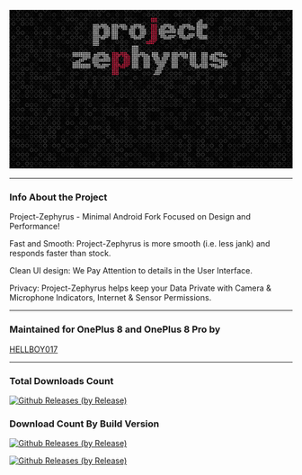 <p align="center"><img width="1680" src="https://github.com/HELLBOY017/Project-Zephyrus_Releases/blob/master/banner.png"></p>

---------------------------------------------------------------------------------

### Info About the Project

Project-Zephyrus - Minimal Android Fork Focused on Design and Performance!

Fast and Smooth: Project-Zephyrus is more smooth (i.e. less jank) and responds faster than stock.

Clean UI design: We Pay Attention to details in the User Interface.

Privacy: Project-Zephyrus helps keep your Data Private with Camera & Microphone Indicators, Internet & Sensor Permissions.

---------------------------------------------------------------------------------

### Maintained for OnePlus 8 and OnePlus 8 Pro by

[HELLBOY017](https://github.com/HELLBOY017)

---------------------------------------------------------------------------------

### Total Downloads Count

[![Github Releases (by Release)](https://img.shields.io/github/downloads/HELLBOY017/Project-Zephyrus_Releases/total.svg)](https://github.com/HELLBOY017/Project-Zephyrus_Releases/releases)

### Download Count By Build Version

[![Github Releases (by Release)](https://img.shields.io/github/downloads/HELLBOY017/Project-Zephyrus_Releases/12.6.0_r8-B1-8Pro/total.svg)](https://github.com/HELLBOY017/Project-Zephyrus_Releases/releases)

[![Github Releases (by Release)](https://img.shields.io/github/downloads/HELLBOY017/Project-Zephyrus_Releases/12.6.0_r8-B1/total.svg)](https://github.com/HELLBOY017/Project-Zephyrus_Releases/releases)
